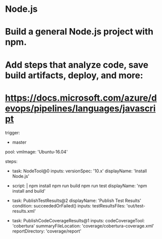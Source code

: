 # Node.js
# Build a general Node.js project with npm.
# Add steps that analyze code, save build artifacts, deploy, and more:
# https://docs.microsoft.com/azure/devops/pipelines/languages/javascript

trigger:
- master

pool:
  vmImage: 'Ubuntu-16.04'

steps:
- task: NodeTool@0
  inputs:
    versionSpec: '10.x'
  displayName: 'Install Node.js'

- script: |
    npm install
    npm run build
    npm run test
  displayName: 'npm install and build'

- task: PublishTestResults@2
  displayName: 'Publish Test Results'
  condition: succeededOrFailed()
  inputs:
    testResultsFiles: 'out/test-results.xml'

- task: PublishCodeCoverageResults@1
  inputs:
    codeCoverageTool: 'cobertura'
    summaryFileLocation: 'coverage/cobertura-coverage.xml'
    reportDirectory: 'coverage/report'
